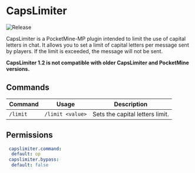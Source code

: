 # CapsLimiter
![Release](https://img.shields.io/badge/release-v1.2-blue.svg)

CapsLimiter is a PocketMine-MP plugin intended to limit the use of capital letters in chat. It allows you to set a limit of capital letters per message sent by players. If the limit is exceeded, the message will not be sent.

**CapsLimiter 1.2 is not compatible with older CapsLimiter and PocketMine versions.**

## Commands
| Command | Usage | Description | 
| ------- | ----- | ----------- |
| `/limit` | `/limit <value>` | Sets the capital letters limit. |

## Permissions
```yaml
 capslimiter.command:
  default: op
 capslimiter.bypass:
  default: false
```
